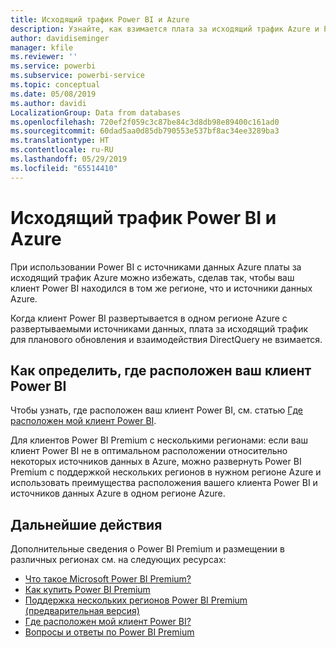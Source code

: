 ```yaml
---
title: Исходящий трафик Power BI и Azure
description: Узнайте, как взимается плата за исходящий трафик Azure и Power BI в зависимости от расположения клиента и Power BI Premium
author: davidiseminger
manager: kfile
ms.reviewer: ''
ms.service: powerbi
ms.subservice: powerbi-service
ms.topic: conceptual
ms.date: 05/08/2019
ms.author: davidi
LocalizationGroup: Data from databases
ms.openlocfilehash: 720ef2f059c3c87be84c3d8db98e89400c161ad0
ms.sourcegitcommit: 60dad5aa0d85db790553e537bf8ac34ee3289ba3
ms.translationtype: HT
ms.contentlocale: ru-RU
ms.lasthandoff: 05/29/2019
ms.locfileid: "65514410"
---
```

# <a name="power-bi-and-azure-egress"></a>Исходящий трафик Power BI и Azure

При использовании Power BI с источниками данных Azure платы за исходящий трафик Azure можно избежать, сделав так, чтобы ваш клиент Power BI находился в том же регионе, что и источники данных Azure.

Когда клиент Power BI развертывается в одном регионе Azure с развертываемыми источниками данных, плата за исходящий трафик для планового обновления и взаимодействия DirectQuery не взимается. 

## <a name="determining-where-your-power-bi-tenant-is-located"></a>Как определить, где расположен ваш клиент Power BI

Чтобы узнать, где расположен ваш клиент Power BI, см. статью [Где расположен мой клиент Power BI](service-admin-where-is-my-tenant-located.md).

Для клиентов Power BI Premium с несколькими регионами: если ваш клиент Power BI не в оптимальном расположении относительно некоторых источников данных в Azure, можно развернуть Power BI Premium с поддержкой нескольких регионов в нужном регионе Azure и использовать преимущества расположения вашего клиента Power BI и источников данных Azure в одном регионе Azure.

## <a name="next-steps"></a>Дальнейшие действия

Дополнительные сведения о Power BI Premium и размещении в различных регионах см. на следующих ресурсах:

* [Что такое Microsoft Power BI Premium?](service-premium-what-is.md)
* [Как купить Power BI Premium](service-admin-premium-purchase.md)
* [Поддержка нескольких регионов Power BI Premium (предварительная версия)](service-admin-premium-multi-geo.md)
* [Где расположен мой клиент Power BI?](service-admin-where-is-my-tenant-located.md)
* [Вопросы и ответы по Power BI Premium](service-premium-faq.md)


